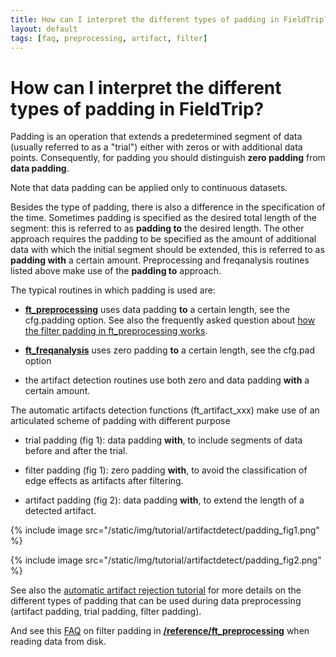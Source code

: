 ```yaml
---
title: How can I interpret the different types of padding in FieldTrip?
layout: default
tags: [faq, preprocessing, artifact, filter]
---
```


# How can I interpret the different types of padding in FieldTrip? 

Padding is an operation that extends a predetermined segment of data (usually referred to as a "trial") either with zeros or with additional data points. Consequently, for padding you should distinguish **zero padding** from **data padding**.

Note that data padding can be applied only to continuous datasets.

Besides the type of padding, there is also a difference in the specification of the time. Sometimes padding is specified as the desired total length of the segment: this is referred to as **padding to** the desired length.  The other approach requires the padding to be specified as the amount of additional data with which the initial segment should be extended, this is referred to as **padding with** a certain amount. Preprocessing and freqanalysis routines listed above make use of the **padding to** approach.

The typical routines in which padding is used are: 

*  **[ft_preprocessing](/reference/ft_preprocessing)** uses data padding **to** a certain length, see the cfg.padding option. See also the frequently asked question about [how the filter padding in ft_preprocessing works](/faq/how_does_the_filter_padding_in_preprocessing_work).

*  **[ft_freqanalysis](/reference/ft_freqanalysis)** uses zero padding **to** a certain length, see the cfg.pad option

*  the artifact detection routines use both zero and data padding **with** a certain amount.

The automatic artifacts detection functions (ft_artifact_xxx) make use of an articulated scheme of padding with different purpose

*  trial padding (fig 1): data padding **with**, to include segments of data before and after the trial.

*  filter padding (fig 1): zero padding **with**, to avoid the classification of edge effects as artifacts after filtering.

*  artifact padding (fig 2): data padding **with**, to extend the length of a detected artifact.

{% include image src="/static/img/tutorial/artifactdetect/padding_fig1.png" %}

{% include image src="/static/img/tutorial/artifactdetect/padding_fig2.png" %}

See also the [automatic artifact rejection tutorial](http://fieldtrip.fcdonders.nl/tutorial/automatic_artifact_rejection) for more details on the different types of padding that can be used during data preprocessing (artifact padding, trial padding, filter padding). 

And see this [FAQ](/faq/how_does_the_filter_padding_in_preprocessing_work) on filter padding in **[/reference/ft_preprocessing](/reference/ft_preprocessing)** when reading data from disk. 
